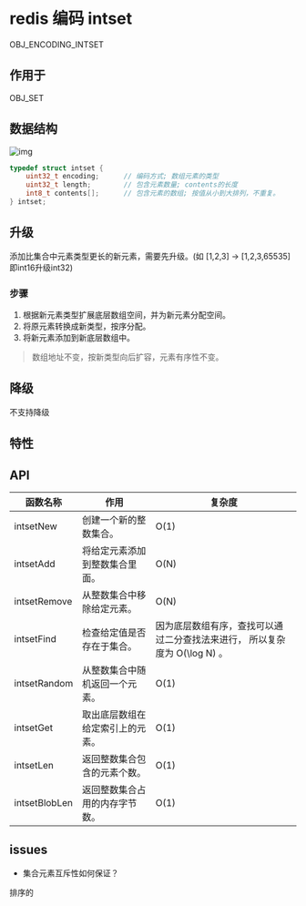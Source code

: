 # redis 编码 intset

OBJ_ENCODING_INTSET

## 作用于

OBJ_SET

## 数据结构

![img](res/redis-encoding-intset.png)

```c
typedef struct intset {
    uint32_t encoding;      // 编码方式; 数组元素的类型
    uint32_t length;        // 包含元素数量; contents的长度
    int8_t contents[];      // 包含元素的数组; 按值从小到大排列，不重复。
} intset;
```

## 升级

添加比集合中元素类型更长的新元素，需要先升级。(如 [1,2,3] -> [1,2,3,65535]即int16升级int32)

### 步骤

1. 根据新元素类型扩展底层数组空间，并为新元素分配空间。
2. 将原元素转换成新类型，按序分配。
3. 将新元素添加到新底层数组中。

> 数组地址不变，按新类型向后扩容，元素有序性不变。

## 降级

不支持降级

## 特性

## API

| 函数名称      | 作用                             | 复杂度                                                                     |
| ------------- | -------------------------------- | -------------------------------------------------------------------------- |
| intsetNew     | 创建一个新的整数集合。           | O(1)                                                                       |
| intsetAdd     | 将给定元素添加到整数集合里面。   | O(N)                                                                       |
| intsetRemove  | 从整数集合中移除给定元素。       | O(N)                                                                       |
| intsetFind    | 检查给定值是否存在于集合。       | 因为底层数组有序，查找可以通过二分查找法来进行， 所以复杂度为 O(\log N) 。 |
| intsetRandom  | 从整数集合中随机返回一个元素。   | O(1)                                                                       |
| intsetGet     | 取出底层数组在给定索引上的元素。 | O(1)                                                                       |
| intsetLen     | 返回整数集合包含的元素个数。     | O(1)                                                                       |
| intsetBlobLen | 返回整数集合占用的内存字节数。   | O(1)                                                                       |

## issues

- 集合元素互斥性如何保证？

排序的
